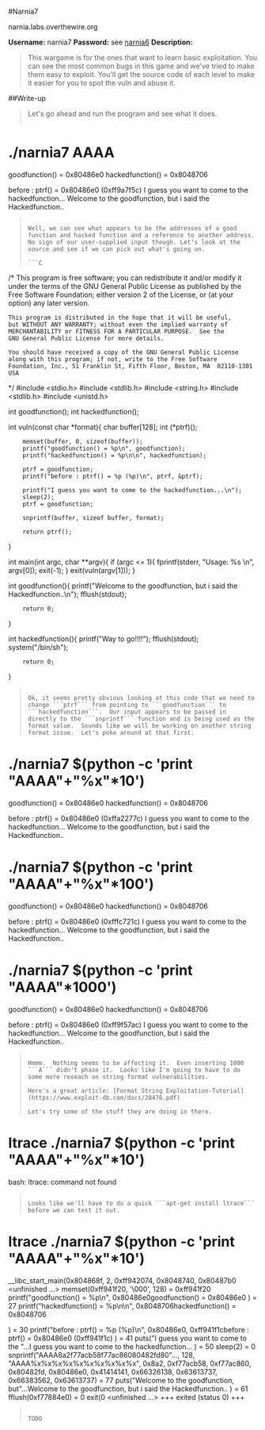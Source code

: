 #Narnia7

narnia.labs.overthewire.org

**Username:** narnia7
**Password:** see [narnia6](https://github.com/Alpackers/CTF-Writeups/tree/master/Misc/OverTheWire/Narnia/Naria6)
**Description:**  
> This wargame is for the ones that want to learn basic exploitation. You can see the most common bugs in this game and we've tried to make them easy to exploit. You'll get the source code of each level to make it easier for you to spot the vuln and abuse it.  

##Write-up

> Let's go ahead and run the program and see what it does.
>
>```
# ./narnia7 AAAA
goodfunction() = 0x80486e0
hackedfunction() = 0x8048706
>
before : ptrf() = 0x80486e0 (0xff9a7f5c)
I guess you want to come to the hackedfunction...
Welcome to the goodfunction, but i said the Hackedfunction..
>```
>
> Well, we can see what appears to be the addresses of a good function and hacked function and a reference to another address. No sign of our user-supplied input though. Let's look at the source and see if we can pick out what's going on.
>
>```C
/*
    This program is free software; you can redistribute it and/or modify
    it under the terms of the GNU General Public License as published by
    the Free Software Foundation; either version 2 of the License, or
    (at your option) any later version.
>
    This program is distributed in the hope that it will be useful,
    but WITHOUT ANY WARRANTY; without even the implied warranty of
    MERCHANTABILITY or FITNESS FOR A PARTICULAR PURPOSE.  See the
    GNU General Public License for more details.
>
    You should have received a copy of the GNU General Public License
    along with this program; if not, write to the Free Software
    Foundation, Inc., 51 Franklin St, Fifth Floor, Boston, MA  02110-1301  USA
*/
#include <stdio.h>
#include <stdlib.h>
#include <string.h>
#include <stdlib.h>
#include <unistd.h>
>
int goodfunction();
int hackedfunction();
>
int vuln(const char *format){
        char buffer[128];
        int (*ptrf)();
>
        memset(buffer, 0, sizeof(buffer));
        printf("goodfunction() = %p\n", goodfunction);
        printf("hackedfunction() = %p\n\n", hackedfunction);
>
        ptrf = goodfunction;
        printf("before : ptrf() = %p (%p)\n", ptrf, &ptrf);
>
        printf("I guess you want to come to the hackedfunction...\n");
        sleep(2);
        ptrf = goodfunction;
>  
        snprintf(buffer, sizeof buffer, format);
>
        return ptrf();
}
>
int main(int argc, char **argv){
        if (argc <= 1){
                fprintf(stderr, "Usage: %s <buffer>\n", argv[0]);
                exit(-1);
        }
        exit(vuln(argv[1]));
}
>
int goodfunction(){
        printf("Welcome to the goodfunction, but i said the Hackedfunction..\n");
        fflush(stdout);
>        
        return 0;
}
>
int hackedfunction(){
        printf("Way to go!!!!");
	fflush(stdout);
        system("/bin/sh");
>
        return 0;
}
>```
>
> Ok, it seems pretty obvious looking at this code that we need to change ```ptrf``` from pointing to ```goodfunction``` to ```hackedfunction```.  Our input appears to be passed in directly to the ```snprintf``` function and is being used as the format value.  Sounds like we will be working on another string format issue.  Let's poke around at that first.
>
>```
# ./narnia7 $(python -c 'print "AAAA"+"%x"*10')
goodfunction() = 0x80486e0
hackedfunction() = 0x8048706
>
before : ptrf() = 0x80486e0 (0xffa2277c)
I guess you want to come to the hackedfunction...
Welcome to the goodfunction, but i said the Hackedfunction..
# ./narnia7 $(python -c 'print "AAAA"+"%x"*100')
goodfunction() = 0x80486e0
hackedfunction() = 0x8048706
>
before : ptrf() = 0x80486e0 (0xfffc721c)
I guess you want to come to the hackedfunction...
Welcome to the goodfunction, but i said the Hackedfunction..
# ./narnia7 $(python -c 'print "AAAA"*1000')
goodfunction() = 0x80486e0
hackedfunction() = 0x8048706
>
before : ptrf() = 0x80486e0 (0xff9f57ac)
I guess you want to come to the hackedfunction...
Welcome to the goodfunction, but i said the Hackedfunction..
>```
>
> Hmmm.  Nothing seems to be affecting it.  Even inserting 1000 ```A``` didn't phase it.  Looks like I'm going to have to do some more reseach on string format vulnerabilities.
>
> Here's a great article: [Format String Exploitation-Tutorial](https://www.exploit-db.com/docs/28476.pdf)
>
> Let's try some of the stuff they are doing in there.
>
>```
# ltrace ./narnia7 $(python -c 'print "AAAA"+"%x"*10')
bash: ltrace: command not found
>```
>
> Looks like we'll have to do a quick ```apt-get install ltrace``` before we can test it out.
>
>```
# ltrace ./narnia7 $(python -c 'print "AAAA"+"%x"*10')
__libc_start_main(0x804868f, 2, 0xff942074, 0x8048740, 0x80487b0 <unfinished ...>
memset(0xff941f20, '\000', 128)                              = 0xff941f20
printf("goodfunction() = %p\n", 0x80486e0goodfunction() = 0x80486e0
)                   = 27
printf("hackedfunction() = %p\n\n", 0x8048706hackedfunction() = 0x8048706
>
)               = 30
printf("before : ptrf() = %p (%p)\n", 0x80486e0, 0xff941f1cbefore : ptrf() = 0x80486e0 (0xff941f1c)
) = 41
puts("I guess you want to come to the "...I guess you want to come to the hackedfunction...
)                  = 50
sleep(2)                                                     = 0
snprintf("AAAA8a2f77acb58f77ac86080482fd80"..., 128, "AAAA%x%x%x%x%x%x%x%x%x%x", 0x8a2, 0xf77acb58, 0xf77ac860, 0x80482fd, 0x80486e0, 0x41414141, 0x66326138, 0x63613737, 0x66383562, 0x63613737) = 77
puts("Welcome to the goodfunction, but"...Welcome to the goodfunction, but i said the Hackedfunction..
)                  = 61
fflush(0xf77884e0)                                           = 0
exit(0 <unfinished ...>
+++ exited (status 0) +++
>```
>
> TODO
